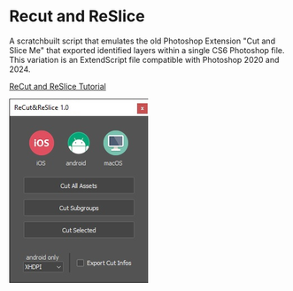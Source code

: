# Recut and ReSlice
A scratchbuilt script that emulates the old Photoshop Extension "Cut and Slice Me" that exported identified layers within a single CS6 Photoshop file. This variation is an ExtendScript file compatible with Photoshop 2020 and 2024.

<a href="https://www.youtube.com/watch?v=U438amcJnQU">ReCut and ReSlice Tutorial</a>

<img src="UI.jpg">

